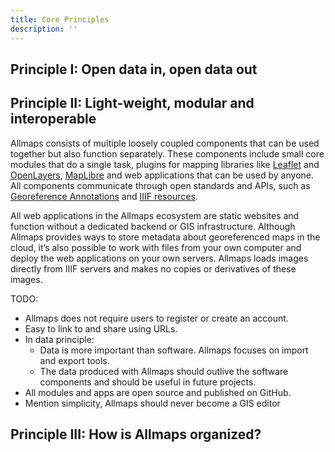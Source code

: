 ```yaml
---
title: Core Principles
description: ''
---
```


<!-- Use CSS counter to style principle headings? -->
<!-- https://2ality.com/2012/01/numbering-headingshtml.html -->
<!-- https://www.smashingmagazine.com/2019/07/css-lists-markers-counters/ -->

## Principle I: Open data in, open data out

## Principle II: Light-weight, modular and interoperable

Allmaps consists of multiple loosely coupled components that can be used together but also function separately. These components include small core modules that do a single task, plugins for mapping libraries like [Leaflet](https://leafletjs.com/) and [OpenLayers](https://openlayers.org/), [MapLibre](https://maplibre.org/) and web applications that can be used by anyone. All components communicate through open standards and APIs, such as [Georeference Annotations](https://iiif.io/api/extension/georef/) and [IIIF resources](https://iiif.io/api/presentation/3.0/).

All web applications in the Allmaps ecosystem are static websites and function without a dedicated backend or GIS infrastructure. Although Allmaps provides ways to store metadata about georeferenced maps in the cloud, it’s also possible to work with files from your own computer and deploy the web applications on your own servers. Allmaps loads images directly from IIIF servers and makes no copies or derivatives of these images.

TODO:

- Allmaps does not require users to register or create an account.
- Easy to link to and share using URLs.
- In data principle:
  - Data is more important than software. Allmaps focuses on import and export tools.
  - The data produced with Allmaps should outlive the software components and should be useful in future projects.
- All modules and apps are open source and published on GitHub.
- Mention simplicity, Allmaps should never become a GIS editor

## Principle III: How is Allmaps organized?

